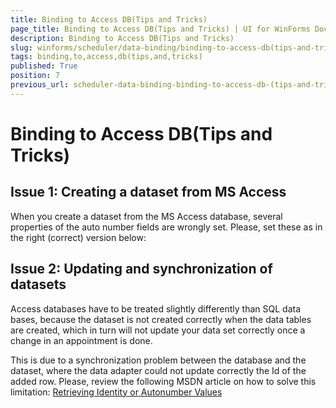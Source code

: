 ```yaml
---
title: Binding to Access DB(Tips and Tricks)
page_title: Binding to Access DB(Tips and Tricks) | UI for WinForms Documentation
description: Binding to Access DB(Tips and Tricks)
slug: winforms/scheduler/data-binding/binding-to-access-db(tips-and-tricks)
tags: binding,to,access,db(tips,and,tricks)
published: True
position: 7
previous_url: scheduler-data-binding-binding-to-access-db-(tips-and-tricks)
---
```


# Binding to Access DB(Tips and Tricks)

## Issue 1: Creating a dataset from MS Access

When you create a dataset from the MS Access database, several properties of the auto number fields are wrongly set. Please, set these as in the right (correct) version below:
        

## Issue 2: Updating and synchronization of datasets

Access databases have to be treated slightly differently than SQL data bases, because the dataset is not created correctly when the data tables are created, which in turn will not update your data set correctly once a change in an appointment is done.
        

This is due to a synchronization problem between the database and the dataset, where the data adapter could not update correctly the Id of the added row. Please, review the following MSDN article on how to solve this limitation: [Retrieving Identity or Autonumber Values](http://msdn.microsoft.com/en-us/library/ks9f57t0%28VS.71%29.aspx)
